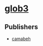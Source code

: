 # [glob3](https://pypi.org/project/glob3)



## Publishers
- [camabeh](https://pypi.org/user/camabeh)

